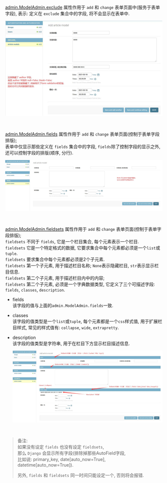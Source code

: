 [admin.ModelAdmin.exclude](exclude_/admin.py#L18) 属性作用于 `add` 和 `change` 表单页面中(服务于表单字段), 
表示: 定义在 `exclude` 集合中的字段, 将不会显示在表单中.
  <p align="center">
    <img src="exclude_/imgs/exclude_indirectly_void_form_validation.jpg" alt="exclude"/>
  </p>

&nbsp;  

[admin.ModelAdmin.fields](fields_/admin.py#L8) 属性作用于 `add` 和 `change` 表单页面(控制于表单字段排版);   
表单中仅显示那些定义在 `fields` 集合中的字段, `fields`除了控制字段的显示之外, 还可以控制字段的排版(顺序, 分行).
  <p align="center">
    <img src="fields_/imgs/fields_order_and_splitbyline.jpg" alt="fields"/>
  </p>

&nbsp;  
  
[admin.ModelAdmin.fieldsets](fieldsets_/admin.py#L8) 属性作用于 `add` 和 `change` 表单页面(控制于表单字段排版);  
`fieldsets` 不同于 `fields`, 它是一个栏目集合, 每个元素表示一个栏目.   
`fieldsets` 它是一个特定格式的数据, 它要求集合中每个元素都必须是一个`list`或`tuple`.    
`fieldsets` 要求集合中每个元素都必须是2个子元素.   
`fieldsets` 第一个子元素, 用于描述栏目名称; `None`表示隐藏栏目, `str`表示显示栏目信息.    
`fieldsets` 第二个子元素, 用于描述栏目内中的内容;    
`fieldsets` 第二个子元素, 必须是一个字典数据类型, 它定义了三个可描述字段: `fields`, `classes`, `description`.   
- fields   
  该字段的值与上面的`admin.ModelAdmin.fields`一致.
- classes   
  该字段的值类型是一个`list`或`tuple`, 每个元素都是一个`css`样式值, 
  用于扩展栏目样式, 常见的样式值有: `collapse`, `wide`, `extrapretty`.
- description   
  该字段的值类型是字符串, 用于在栏目下方显示栏目描述信息.  
  
  <p align="center">
    <img src="fieldsets_/imgs/fieldsets_.jpg" alt="fieldsets"/>
  </p>

&nbsp;  
                  
> 备注:   
> 如果没有设定 `fields` 也没有设定 `fieldsets`,    
> 那么 `Django` 会显示所有字段(排除掉那些AutoField字段,   
> 比如说: primary_key, date[auto_now=True], datetime[auto_now=True]).
>        
> 另外, `fields` 和 `fieldsets` 同一时间只能设定一个, 否则将会报错.    